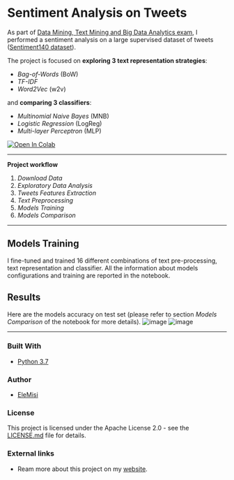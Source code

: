 # Sentiment Analysis on Tweets

As part of [Data Mining, Text Mining and Big Data Analytics exam](https://www.unibo.it/en/teaching/course-unit-catalogue/course-unit/2020/446610), I performed a sentiment analysis on a large supervised dataset of tweets ([Sentiment140 dataset](https://www.kaggle.com/kazanova/sentiment140)). 

The project is focused on **exploring 3 text representation strategies**:
* *Bag-of-Words* (BoW)
* *TF-IDF* 
* *Word2Vec* (w2v) 

and **comparing 3 classifiers**:
* *Multinomial Naive Bayes* (MNB)
* *Logistic Regression* (LogReg)
* *Multi-layer Perceptron* (MLP)

[![Open In Colab](https://colab.research.google.com/assets/colab-badge.svg)](https://colab.research.google.com/drive/1rMkiqWoQvKZJAD4D2TqZTLexob6csivd?usp=sharing)
_________________________
**Project workflow**


1.   *Download Data*
2.   *Exploratory Data Analysis*
3.   *Tweets Features Extraction*
4.   *Text Preprocessing*
5.   *Models Training*
6.   *Models Comparison* 

_________________________

## Models Training
I fine-tuned and trained 16 different combinations of text pre-processing, text representation and classifier.
All the information about models configurations and training are reported in the notebook.

## Results
Here are the models accuracy on test set (please refer to section *Models Comparison* of the notebook for more details).
![image](https://user-images.githubusercontent.com/33552669/114263696-725b1900-99e7-11eb-9fdd-12299069beb3.png)
![image](https://user-images.githubusercontent.com/33552669/114263707-79822700-99e7-11eb-852b-5c813982fd14.png)

______________________

### Built With

* [Python 3.7](https://www.python.org/downloads/release/python-370/)


### Author

* [EleMisi](https://github.com/EleMisi)


### License

This project is licensed under the Apache License 2.0 - see the [LICENSE.md](https://github.com/EleMisi/TinyProjects/blob/master/LICENSE) file for details.

### External links
* Ream more about this project on my [website](https://eleonoramisino.altervista.org/sentiment-analysis-on-tweets/).
